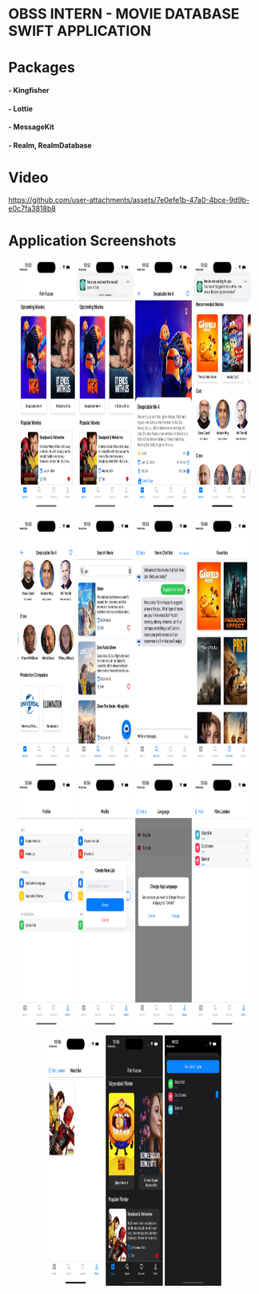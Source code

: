 # OBSS INTERN - MOVIE DATABASE SWIFT APPLICATION

# Packages
#### - Kingfisher
#### - Lottie
#### - MessageKit
#### - Realm, RealmDatabase

# Video

https://github.com/user-attachments/assets/7e0efe1b-47a0-4bce-9d9b-e0c7fa3818b8

# Application Screenshots
<p align="center">
  <img src="readmeImages/image_1.png" height = "500" width = "22.5%"></img>
  <img src="readmeImages/image_2.png" height = "500" width = "22.5%"></img>
  <img src="readmeImages/image_3.png" height = "500" width = "22.5%"></img>
  <img src="readmeImages/image_4.png" height = "500" width = "22.5%"></img>
</p>
<p align="center">
  <img src="readmeImages/image_5.png" height = "500" width = "22.5%"></img>
  <img src="readmeImages/image_6.png" height = "500" width = "22.5%"></img>
  <img src="readmeImages/image_7.png" height = "500" width = "22.5%"></img>
  <img src="readmeImages/image_8.png" height = "500" width = "22.5%"></img>
</p>
<p align="center">
  <img src="readmeImages/image_9.png" height = "500" width = "22.5%"></img>
  <img src="readmeImages/image_11.png" height = "500" width = "22.5%"></img>
  <img src="readmeImages/image_12.png" height = "500" width = "22.5%"></img>
  <img src="readmeImages/13.png" height = "500" width = "22.5%"></img>
</p>
<p align="center">
  <img src="readmeImages/14.png" height = "500" width = "22.5%"></img>
  <img src="readmeImages/15.png" height = "500" width = "22.5%"></img>
  <img src="readmeImages/image_16.png" height = "500" width = "22.5%"></img>
</p>
